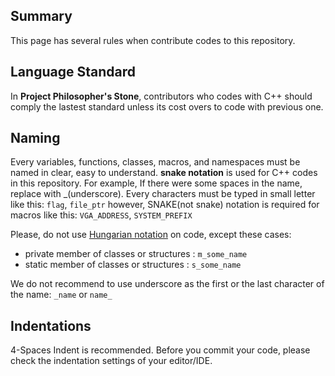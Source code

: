 ## Summary
This page has several rules when contribute codes to this repository.

## Language Standard
In **Project Philosopher's Stone**, contributors who codes with C++ should comply the lastest standard unless its cost overs to code with previous one.

## Naming
Every variables, functions, classes, macros, and namespaces must be named in clear, easy to understand. **snake notation** is used for C++ codes in this repository.
For example, If there were some spaces in the name, replace with _(underscore). Every characters must be typed in small letter like this: `flag`, `file_ptr` however, SNAKE(not snake) notation is required for macros like this: `VGA_ADDRESS`, `SYSTEM_PREFIX`

Please, do not use [Hungarian notation](https://en.wikipedia.org/wiki/Hungarian_notation) on code, except these cases:
 * private member of classes or structures : `m_some_name`
 * static member of classes or structures  : `s_some_name`
 
We do not recommend to use underscore as the first or the last character of the name: `_name` or `name_`

## Indentations
4-Spaces Indent is recommended. Before you commit your code, please check the indentation settings of your editor/IDE.
